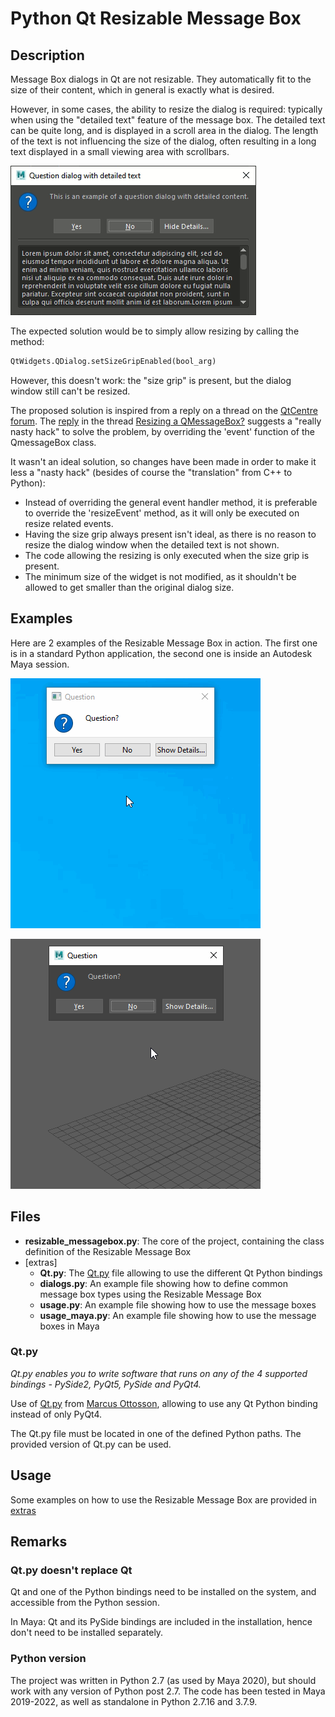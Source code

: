 # Python Qt Resizable Message Box

## Description

Message Box dialogs in Qt are not resizable.
They automatically fit to the size of their content, which in general is exactly what is desired.

However, in some cases, the ability to resize the dialog is required: typically when using the "detailed text" feature of the message box.
The detailed text can be quite long, and is displayed in a scroll area in the dialog. The length of the text is not influencing the size of the dialog, often resulting in a long text displayed in a small viewing area with scrollbars.

![Not resizable](images/no_resize.png)


The expected solution would be to simply allow resizing by calling the method:
```python
QtWidgets.QDialog.setSizeGripEnabled(bool_arg)
```
However, this doesn't work: the "size grip" is present, but the dialog window still can't be resized.


The proposed solution is inspired from a reply on a thread on the [QtCentre forum](https://www.qtcentre.org/forum.php).
The [reply](https://www.qtcentre.org/threads/24888-Resizing-a-QMessageBox?p=135851#post135851) in the thread [Resizing a QMessageBox?](https://www.qtcentre.org/threads/24888-Resizing-a-QMessageBox) suggests a "really nasty hack" to solve the problem, by overriding the 'event' function of the QmessageBox class.

It wasn't an ideal solution, so changes have been made in order to make it less a "nasty hack" (besides of course the "translation" from C++ to Python):
- Instead of overriding the general event handler method, it is preferable to override the 'resizeEvent' method, as it will only be executed on resize related events.
- Having the size grip always present isn't ideal, as there is no reason to resize the dialog window when the detailed text is not shown.
- The code allowing the resizing is only executed when the size grip is present.
- The minimum size of the widget is not modified, as it shouldn't be allowed to get smaller than the original dialog size.


## Examples

Here are 2 examples of the Resizable Message Box in action.
The first one is in a standard Python application, the second one is inside an Autodesk Maya session.

![standalone](images/standalone.gif)

![Maya](images/maya.gif)


## Files

* **resizable_messagebox.py**: The core of the project, containing the class definition of the Resizable Message Box
* [extras]
    * **Qt.py**: The [Qt.py](#qtpy) file allowing to use the different Qt Python bindings
    * **dialogs.py**: An example file showing how to define common message box types using the Resizable Message Box
    * **usage.py**: An example file showing how to use the message boxes
    * **usage_maya.py**: An example file showing how to use the message boxes in Maya


### Qt.py

*Qt.py enables you to write software that runs on any of the 4 supported bindings - PySide2, PyQt5, PySide and PyQt4.*

Use of [Qt.py](https://github.com/mottosso/Qt.py) from [Marcus Ottosson](https://github.com/mottosso), allowing to use any Qt Python binding instead of only PyQt4.

The Qt.py file must be located in one of the defined Python paths.
The provided version of Qt.py can be used.


## Usage

Some examples on how to use the Resizable Message Box are provided in [extras](extras/usage.md)


## Remarks

### Qt.py doesn't replace Qt
Qt and one of the Python bindings need to be installed on the system, and accessible from the Python session.

In Maya: Qt and its PySide bindings are included in the installation, hence don't need to be installed separately.

### Python version
The project was written in Python 2.7 (as used by Maya 2020), but should work with any version of Python post 2.7.
The code has been tested in Maya 2019-2022, as well as standalone in Python 2.7.16 and 3.7.9.